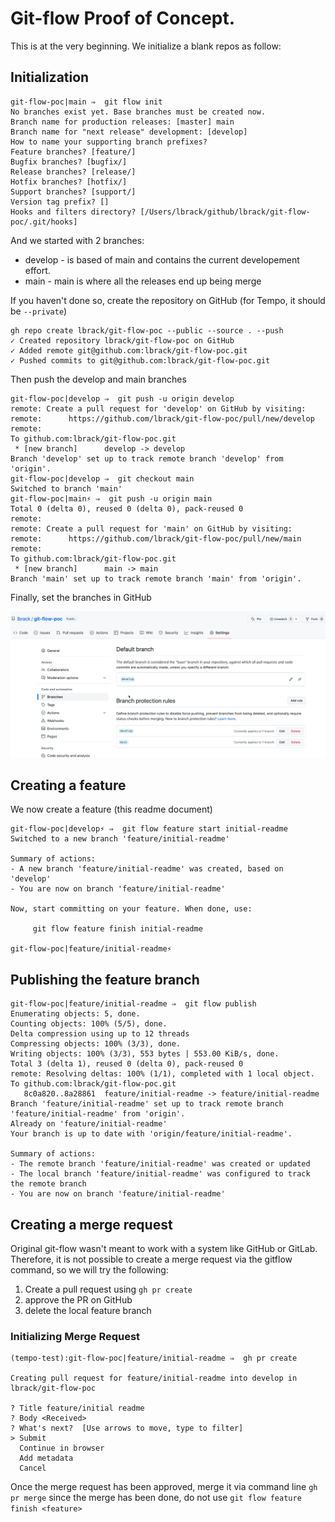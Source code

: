 # Git-flow Proof of Concept.

This is at the very beginning. We initialize a blank repos as follow:

## Initialization

```shell
git-flow-poc|main ⇒  git flow init        
No branches exist yet. Base branches must be created now.
Branch name for production releases: [master] main
Branch name for "next release" development: [develop] 
How to name your supporting branch prefixes?
Feature branches? [feature/] 
Bugfix branches? [bugfix/] 
Release branches? [release/] 
Hotfix branches? [hotfix/] 
Support branches? [support/] 
Version tag prefix? [] 
Hooks and filters directory? [/Users/lbrack/github/lbrack/git-flow-poc/.git/hooks] 
```

And we started with 2 branches:

* develop - is based of main and contains the current developement effort. 
* main - main is where all the releases end up being merge

If you haven't done so, create the repository on GitHub (for Tempo, it should be 
``--private``)

```shell
gh repo create lbrack/git-flow-poc --public --source . --push
✓ Created repository lbrack/git-flow-poc on GitHub
✓ Added remote git@github.com:lbrack/git-flow-poc.git
✓ Pushed commits to git@github.com:lbrack/git-flow-poc.git
```

Then push the develop and main branches

```shell
git-flow-poc|develop ⇒  git push -u origin develop                      
remote: Create a pull request for 'develop' on GitHub by visiting:
remote:      https://github.com/lbrack/git-flow-poc/pull/new/develop
remote: 
To github.com:lbrack/git-flow-poc.git
 * [new branch]      develop -> develop
Branch 'develop' set up to track remote branch 'develop' from 'origin'.
git-flow-poc|develop ⇒  git checkout main         
Switched to branch 'main'
git-flow-poc|main⚡ ⇒  git push -u origin main   
Total 0 (delta 0), reused 0 (delta 0), pack-reused 0
remote: 
remote: Create a pull request for 'main' on GitHub by visiting:
remote:      https://github.com/lbrack/git-flow-poc/pull/new/main
remote: 
To github.com:lbrack/git-flow-poc.git
 * [new branch]      main -> main
Branch 'main' set up to track remote branch 'main' from 'origin'.
```

Finally, set the branches in GitHub

![foo](./images/gh-branch-settings.png)

## Creating a feature

We now create a feature (this readme document)

```shell
git-flow-poc|develop⚡ ⇒  git flow feature start initial-readme               
Switched to a new branch 'feature/initial-readme'

Summary of actions:
- A new branch 'feature/initial-readme' was created, based on 'develop'
- You are now on branch 'feature/initial-readme'

Now, start committing on your feature. When done, use:

     git flow feature finish initial-readme

git-flow-poc|feature/initial-readme⚡
```


## Publishing the feature branch


```shell
git-flow-poc|feature/initial-readme ⇒  git flow publish                    
Enumerating objects: 5, done.
Counting objects: 100% (5/5), done.
Delta compression using up to 12 threads
Compressing objects: 100% (3/3), done.
Writing objects: 100% (3/3), 553 bytes | 553.00 KiB/s, done.
Total 3 (delta 1), reused 0 (delta 0), pack-reused 0
remote: Resolving deltas: 100% (1/1), completed with 1 local object.
To github.com:lbrack/git-flow-poc.git
   8c0a820..8a28861  feature/initial-readme -> feature/initial-readme
Branch 'feature/initial-readme' set up to track remote branch 'feature/initial-readme' from 'origin'.
Already on 'feature/initial-readme'
Your branch is up to date with 'origin/feature/initial-readme'.

Summary of actions:
- The remote branch 'feature/initial-readme' was created or updated
- The local branch 'feature/initial-readme' was configured to track the remote branch
- You are now on branch 'feature/initial-readme'

```

## Creating a merge request

Original git-flow wasn't meant to work with a system like GitHub or GitLab. 
Therefore, it is not possible to create a merge request via the gitflow command,
so we will try the following:

1. Create a pull request using ``gh pr create``
2. approve the PR on GitHub
3. delete the local feature branch
### Initializing Merge Request

```shell
(tempo-test):git-flow-poc|feature/initial-readme ⇒  gh pr create    

Creating pull request for feature/initial-readme into develop in lbrack/git-flow-poc

? Title feature/initial readme
? Body <Received>
? What's next?  [Use arrows to move, type to filter]
> Submit
  Continue in browser
  Add metadata
  Cancel

```

Once the merge request has been approved, merge it via command line ``gh pr merge``
since the merge has been done, do not use ``git flow feature finish <feature>``



